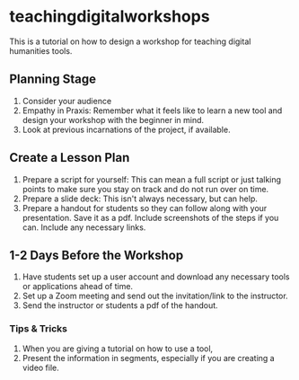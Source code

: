 # teachingdigitalworkshops
This is a tutorial on how to design a workshop for teaching digital humanities tools. 

## Planning Stage
1. Consider your audience
2. Empathy in Praxis: Remember what it feels like to learn a new tool and design your workshop with the beginner in mind. 
3. Look at previous incarnations of the project, if available. 

## Create a Lesson Plan
1. Prepare a script for yourself: This can mean a full script or just talking points to make sure you stay on track and do not run over on time. 
2. Prepare a slide deck: This isn't always necessary, but can help.
3. Prepare a handout for students so they can follow along with your presentation. Save it as a pdf. Include screenshots of the steps if you can. Include any necessary links.

## 1-2 Days Before the Workshop
1. Have students set up a user account and download any necessary tools or applications ahead of time. 
2. Set up a Zoom meeting and send out the invitation/link to the instructor. 
3. Send the instructor or students a pdf of the handout. 

### Tips & Tricks
1. When you are giving a tutorial on how to use a tool,
2. Present the information in segments, especially if you are creating a video file. 
